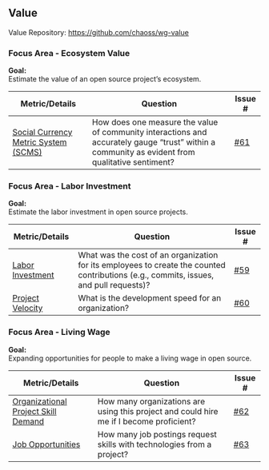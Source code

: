 ## Value
Value Repository: https://github.com/chaoss/wg-value

### Focus Area - Ecosystem Value

**Goal:**  
Estimate the value of an open source project’s ecosystem.

<div>
<table>
  <thead><tr><th>Metric/Details</th><th>Question</th><th>Issue #</th></tr></thead>
<tbody>
  <tr><td><a href="https://github.com/chaoss/wg-value/blob/master/focus-areas/ecosystem/social-currency-metric-system.md" target=" ">Social Currency Metric System (SCMS)</a></td><td>How does one measure the value of community interactions and accurately gauge “trust” within a community as evident from qualitative sentiment?</td><td><a href="https://github.com/chaoss/wg-value/issues/61" target="_blank">#61</a></td></tr>
</tbody>
</table>
</div>

### Focus Area - Labor Investment

**Goal:**  
Estimate the labor investment in open source projects.

<div>
<table>
  <thead><tr><th>Metric/Details</th><th>Question</th><th>Issue #</th></tr></thead>
<tbody>
  <tr><td><a href="https://github.com/chaoss/wg-value/blob/master/focus-areas/labor-investment/labor_investment.md" target="_blank">Labor Investment</a></td><td>What was the cost of an organization for its employees to create the counted contributions (e.g., commits, issues, and pull requests)?</td><td><a href="https://github.com/chaoss/wg-value/issues/59" target="_blank">#59</a></td></tr>
  <tr><td><a href="https://github.com/chaoss/wg-value/blob/master/focus-areas/labor-investment/project_velocity.md" target="_blank">Project Velocity</a></td><td>What is the development speed for an organization?</td><td><a href="https://github.com/chaoss/wg-value/issues/60" target="_blank">#60</a></td></tr>
</tbody>
</table>
</div>

### Focus Area - Living Wage

**Goal:**  
Expanding opportunities for people to make a living wage in open source.

<div>
<table>
  <thead><tr><th>Metric/Details</th><th>Question</th><th>Issue #</th></tr></thead>
<tbody>
  <tr><td><a href="https://github.com/chaoss/wg-value/blob/master/focus-areas/living-wage/organizational-project-skill-demand.md" target="_blank">Organizational Project Skill Demand</a></td><td>How many organizations are using this project and could hire me if I become proficient?</td><td><a href="https://github.com/chaoss/wg-value/issues/62" target="_blank">#62</a></td></tr>
  <tr><td><a href="https://github.com/chaoss/wg-value/blob/master/focus-areas/living-wage/job-opportunities.md" target="_blank">Job Opportunities</a></td><td>How many job postings request skills with technologies from a project?</td><td><a href="https://github.com/chaoss/wg-value/issues/63" target="_blank">#63</a></td></tr>
</tbody>
</table>
</div>
